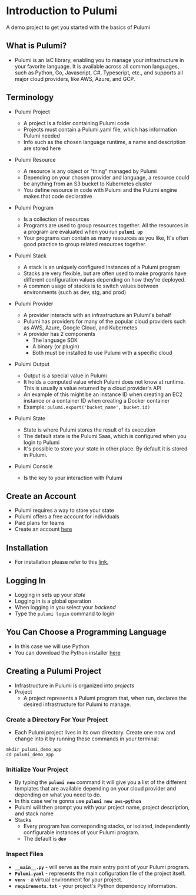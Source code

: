 # Introduction to Pulumi
A demo project to get you started with the basics of Pulumi

## What is Pulumi?
- Pulumi is an IaC library, enabling you to manage your infrastructure in your favorite language. It is available across all common languages, such as Python, Go, Javascript, C#, Typescript, etc., and supports all major cloud providers, like AWS, Azure, and GCP.

## Terminology
* Pulumi Project
    * A project is a folder containing Pulumi code
    * Projects must contain a Pulumi.yaml file, which has information Pulumi needed
    * Info such as the chosen language runtime, a name and description are stored here

* Pulumi Resource
    * A resource is any object or "thing" managed by Pulumi
    * Depending on your chosen provider and language, a resource could be anything from
    an S3 bucket to Kubernetes cluster
    * You define resource in code with Pulumi and the Pulumi engine makes that code declarative

* Pulumi Program
    * Is a collection of resources
    * Programs are used to group resources together. All the resources in a program are evaluated when you run **``pulumi up``**
    * Your programs can contain as many resources as you like, It's often good practice to group related resources together.

* Pulumi Stack
    * A stack is an uniquely configured instances of a Pulumi program
    * Stacks are very flexible, but are often used to make programs have different configuration values depending on how they're deployed.
    * A common usage of stacks is to switch values between environments (such as dev, stg, and prod)

* Pulumi Provider
    * A provider interacts with an infrastructure an Pulumi's behalf
    * Pulumi has providers for many of the popular cloud providers such as AWS, Azure, Google Cloud, and Kubernetes
    * A provider has 2 components
        - The language SDK
        - A binary (or plugin)
        - Both must be installed to use Pulumi with a specific cloud

* Pulumi Output
    * Output is a special value in Pulumi
    * It holds a computed value which Pulumi does not know at runtime. This is usually a value returned by a cloud provider's API
    * An example of this might be an instance ID when creating an EC2 instance or a container ID when creating a Docker container
    * Example: ``` pulumi.export('bucket_name', bucket.id) ```

* Pulumi State
    * State is where Pulumi stores the result of its execution
    * The default state is the Pulumi Saas, which is configured when you login to Pulumi
    * It's possible to store your state in other place. By default it is stored in Pulumi.

* Pulumi Console
    * Is the key to your interaction with Pulumi

## Create an Account
* Pulumi requires a way to store your state
* Pulumi offers a free account for individuals
* Paid plans for teams
* Create an account [here](https://app.pulumi.com/signup)

## Installation
- For installation please refer to this <a href="https://www.pulumi.com/docs/install/" target="_blank">link.</a>

## Logging In
- Logging in sets up your *state*
- Logging in is a global operation
- When logging in you select your *backend*
- Type the ``` pulumi login ``` command to login

## You Can Choose a Programming Language
- In this case we will use Python
- You can download the Python installer [here](https://www.python.org/downloads/)


## Creating a Pulumi Project
* Infrastructure in Pulumi is organized into *projects*
* Project
    * A project represents a Pulumi program that, when run, declares the desired infrastructure for Pulumi to manage.

### Create a Directory For Your Project
* Each Pulumi project lives in its own directory. Create one now and change into it by running these commands in your terminal:

```
mkdir pulumi_demo_app
cd pulumi_demo_app
```

### Initialize Your Project
* By typing the **```pulumi new```** command it will give you a list of the different templates that are available depending on your cloud provider and depending on what you need to do.
* In this case we're gonna use **``pulumi new aws-python``**
* Pulumi will then prompt you with your project name, project description, and stack name
* Stacks
    * Every program has corresponding stacks, or isolated, independently configurable instances of your Pulumi program.
    * The default is **``dev``**

### Inspect Files
* **``__main__.py``** - will serve as the main entry point of your Pulumi program.
* **``Pulumi.yaml``** - represents the main cofiguration file of the project itself.
* **``venv``** - a virtual environment for your project.
* **``requirements.txt``** - your project's Python dependency information.